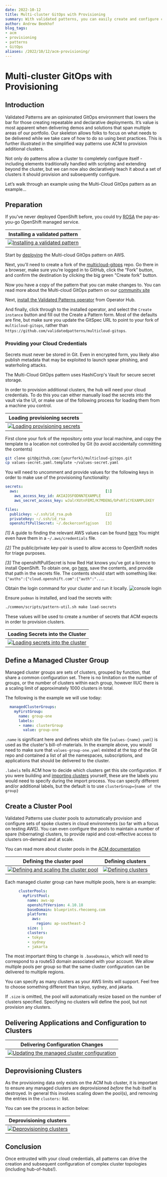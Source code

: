```yaml
---
date: 2022-10-12
title: Multi-cluster GitOps with Provisioning
summary: With validated patterns, you can easily create and configure complex cluster topologies
author: Andrew Beekhof
blog_tags:
- acm
- provisioning
- patterns
- GitOps
aliases: /2022/10/12/acm-provisioning/
---
```


# Multi-cluster GitOps with Provisioning

## Introduction

Validated Patterns are an opinionated GitOps environment that lowers the bar for
those creating repeatable and declarative deployments. It’s value is most
apparent when delivering demos and solutions that span multiple areas of our
portfolio.  Our skeleton allows folks to focus on what needs to be delivered
while we take care of how to do so using best practices. This is further
illustrated in the simplified way patterns use ACM to provision additional
clusters.

Not only do patterns allow a cluster to completely configure itself - including
elements traditionally handled with scripting and extending beyond the cluster,
but we can now also declaratively teach it about a set of clusters it should
provision and subsequently configure.

Let’s walk through an example using the Multi-Cloud GitOps pattern as an example…

## Preparation

If you've never deployed OpenShift before, you could try [ROSA](https://cloud.redhat.com/learn/getting-started-red-hat-openshift-service-aws-rosa/deploy-rosa-cluster)
the pay-as-you-go OpenShift managed service.

| Installing a validated pattern |
| ------------------------------ |
| [![Installing a validated pattern](https://img.youtube.com/vi/N6XPh-9XZAM/mqdefault.jpg "Installing a validated pattern")](https://youtu.be/N6XPh-9XZAM) |

Start by [deploying](https://validatedpatterns.io/multicloud-gitops/getting-started/) the Multi-cloud GitOps pattern on AWS.

Next, you'll need to create a fork of the [multicloud-gitops](https://github.com/validatedpatterns/multicloud-gitops/)
repo.  Go there in a browser, make sure you’re logged in to GitHub, click the
“Fork” button, and confirm the destination by clicking the big green "Create
fork" button.

Now you have a copy of the pattern that you can make changes to.  You can read
more about the Multi-cloud GitOps pattern on our [community
site](https://validatedpatterns.io/multicloud-gitops/)

Next, [install the Validated Patterns operator](https://validatedpatterns.io/infrastructure/using-validated-pattern-operator/) from Operator Hub.

And finally, click through to the installed operator, and select the `Create
instance` button and fill out the Create a Pattern form.  Most of the defaults
are fine, but make sure you update the GitSpec URL to point to your fork of
`multicloud-gitops`, rather than
`https://github.com/validatedpatterns/multicloud-gitops`.

### Providing your Cloud Credentials

Secrets must never be stored in Git.  Even in encrypted form, you likely also
publish metadata that may be exploited to launch spear phishing, and
waterholing attacks.

The Multi-Cloud GitOps pattern uses HashiCorp's Vault for secure secret
storage.

In order to provision additional clusters, the hub will need your cloud
credentials.  To do this you can either manually load the secrets into the
vault via the UI, or make use of the following process for loading them from a
machine you control.

| Loading provisioning secrets |
| ---------------------------- |
| [![Loading provisioning secrets](https://img.youtube.com/vi/LSDUTfZvcyA/mqdefault.jpg "Loading provisioning secrets")](https://youtu.be/LSDUTfZvcyA) |

First clone your fork of the repository onto your local machine, and copy the template to a location not controlled by Git (to avoid accidentally committing the contents)

```sh
git clone git@github.com:{yourfork}/multicloud-gitops.git
cp values-secret.yaml.template ~/values-secret.yaml
```

You will need to uncomment and provide values for the following keys in order to make use of the provisioning functionality:

```yaml
secrets:
  aws:                                       [1]
    aws_access_key_id: AKIAIOSFODNN7EXAMPLE
    aws_secret_access_key: wJalrXUtnFEMI/K7MDENG/bPxRfiCYEXAMPLEKEY

files:
  publickey: ~/.ssh/id_rsa.pub               [2]
  privatekey: ~/.ssh/id_rsa
  openshiftPullSecret: ~/.dockerconfigjson   [3]
```

_[1]_ A guide to finding the relevant AWS values can be found [here](https://docs.aws.amazon.com/powershell/latest/userguide/pstools-appendix-sign-up.html)
You might even have them in a `~/.aws/credentials` file.

_[2]_ The public/private key-pair is used to allow access to OpenShift nodes for triage purposes.

_[3]_ The openshiftPullSecret is how Red Hat knows you’ve got a licence to
install OpenShift.  To obtain one, go
[here](https://console.redhat.com/openshift/install/pull-secret), save the
contents, and provide that path in the secrets file.  The contents should start
with something like: `{"auths":{"cloud.openshift.com":{"auth":"...`.

Obtain the login command for your cluster and run it locally.
![console login](/images/console-login.png)

Ensure `podman` is installed, and load the secrets with:

```sh
./common/scripts/pattern-util.sh make load-secrets
```

These values will be used to create a number of secrets that ACM expects in
order to provision clusters.

| Loading Secrets into the Cluster |
| ------------------------- |
| [![Loading secrets into the cluster](https://img.youtube.com/vi/LSDUTfZvcyA/mqdefault.jpg "Loading secrets into the cluster")](https://youtu.be/LSDUTfZvcyA) |

## Define a Managed Cluster Group

Managed cluster groups are sets of clusters, grouped by function, that share a
common configuration set.  There is no limitation on the number of groups, or
the number of clusters within each group, however IIUC there is a scaling limit
of approximately 1000 clusters in total.

The following is the example we will use today:

```yaml
  managedClusterGroups:
    myFirstGroup:
      name: group-one
      labels:
      - name: clusterGroup
        value: group-one
```

`.name` is significant here and defines which site file (`values-{name}.yaml`) is
used as the cluster's bill-of-materials.  In the example above, you would need
to make sure that `values-group-one.yaml` existed at the top of the Git repo and
contained a list of all the namespaces, subscriptions, and applications that
should be delivered to the cluster.

`.labels` tells ACM how to decide which clusters get this site configuration.  If
you were building and [importing
clusters](https://validatedpatterns.io/industrial-edge/factory/) yourself,
these are the labels you would need to specify during the import process.  You
can specify different and/or additional labels, but the default is to use
`clusterGroup={name of the group}`

## Create a Cluster Pool

Validated Patterns use cluster pools to automatically provision and configure
sets of spoke clusters in cloud environments (so far with a focus on testing
AWS).  You can even configure the pools to maintain a number of spare
(hibernating) clusters, to provide rapid and cost-effective access to clusters
on-demand and at scale.

You can read more about cluster pools in the [ACM documentation](https://access.redhat.com/documentation/en-us/red_hat_advanced_cluster_management_for_kubernetes/2.6/html/multicluster_engine/multicluster_engine_overview#managing-cluster-pools)

| Defining the cluster pool | Defining clusters |
| ------------------------- | ----------------- |
| [![Defining and scaling the cluster pool](https://img.youtube.com/vi/FaomChtlUE4/mqdefault.jpg "Defining and scaling the cluster pool")](https://youtu.be/FaomChtlUE4) | [![Defining clusters](https://img.youtube.com/vi/IJk3vTjMPCo/mqdefault.jpg "Defining clusters")](https://youtu.be/IJk3vTjMPCo) |

Each managed cluster group can have multiple pools, here is an example:

```yaml
      clusterPools:
        myFirstPool:
          name: aws-ap
          openshiftVersion: 4.10.18
          baseDomain: blueprints.rhecoeng.com
          platform:
            aws:
              region: ap-southeast-2
          size: 1
          clusters:
          - tokyo
          - sydney
          - jakarta
```

The most important thing to change is `.baseDomain`, which will need to
correspond to a route53 domain associated with your account.  We allow multiple
pools per group so that the same cluster configuration can be delivered to
multiple regions.

You can specify as many clusters as your AWS limits will support.  Feel free to
choose something different than tokyo, sydney, and jakarta.

If `.size` is omitted, the pool will automatically resize based on the number of
clusters specified.  Specifying no clusters will define the pool, but not
provision any clusters.

## Delivering Applications and Configuration to Clusters

| Delivering Configuration Changes |
| -------------------------------- |
| [![Updating the managed cluster configuration](https://img.youtube.com/vi/oorZnch-ggY/mqdefault.jpg "Updating the managed cluster configuration")](https://youtu.be/oorZnch-ggY) |

## Deprovisioning Clusters

As the provisioning data only exists on the ACM hub cluster, it is important to ensure any managed clusters are deprovisioned _before_ the hub itself is destroyed.  In general this involves scaling down the pool(s), and removing the entries in the `clusters:` list.

You can see the process in action below:

| Deprovisioning clusters |
| ----------------------- |
| [![Deprovisioning clusters](https://img.youtube.com/vi/ik5LR-ouPdo/mqdefault.jpg "Deprovisioning clusters")](https://youtu.be/ik5LR-ouPdo) |

## Conclusion

Once entrusted with your cloud credentials, all patterns can drive the creation and
subsequent configuration of complex cluster topologies (including hub-of-hubs!).

